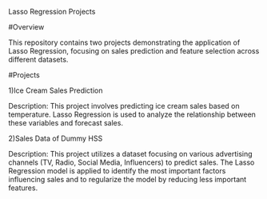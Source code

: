 Lasso Regression Projects

#Overview

This repository contains two projects demonstrating the application of Lasso Regression, focusing on sales prediction and feature selection across different datasets.

#Projects

1)Ice Cream Sales Prediction

Description: This project involves predicting ice cream sales based on temperature. Lasso Regression is used to analyze the relationship between these variables and forecast sales.

2)Sales Data of Dummy HSS

Description: This project utilizes a dataset focusing on various advertising channels (TV, Radio, Social Media, Influencers) to predict sales. The Lasso Regression model is applied to identify the most important factors influencing sales and to regularize the model by reducing less important features.
